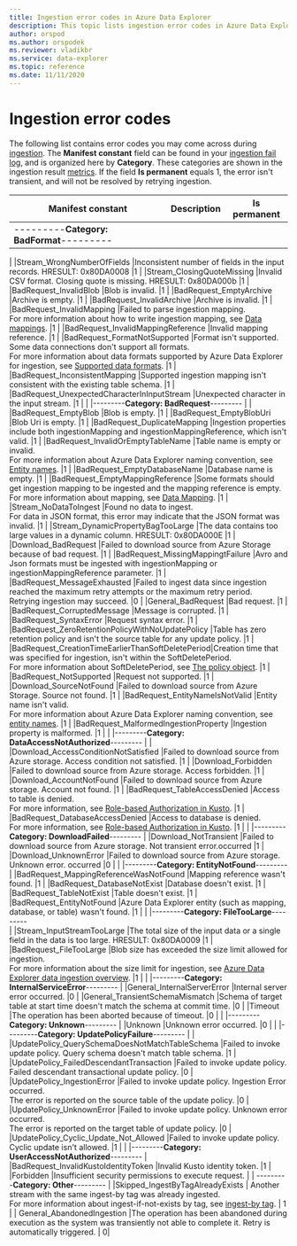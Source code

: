 ```yaml
---
title: Ingestion error codes in Azure Data Explorer
description: This topic lists ingestion error codes in Azure Data Explorer 
author: orspod
ms.author: orspodek
ms.reviewer: vladikbr
ms.service: data-explorer
ms.topic: reference
ms.date: 11/11/2020
---
```

# Ingestion error codes

The following list contains error codes you may come across during [ingestion](ingest-data-overview.md). The **Manifest constant** field can be found in your [ingestion fail log](kusto/management/ingestionfailures.md), and is organized here by **Category**. These categories are shown in the ingestion result [metrics](using-metrics.md). If the field **Is permanent** equals 1, the error isn't transient, and will not be resolved by retrying ingestion.

|Manifest constant                                  |Description                                           |Is permanent|
|---------------------------------------------------|--------------------------|------------|
| ---------**Category: BadFormat**---------                                          |
|
|Stream\_WrongNumberOfFields                        |Inconsistent number of fields in the input records. HRESULT: 0x80DA0008      |1           |
|Stream\_ClosingQuoteMissing                        |Invalid CSV format. Closing quote is missing. HRESULT: 0x80DA000b            |1           |
|BadRequest\_InvalidBlob                            |Blob is invalid.                                                              |1           |
|BadRequest\_EmptyArchive                           |Archive is empty.                                                             |1           |
|BadRequest\_InvalidArchive                         |Archive is invalid.                                                           |1           |
|BadRequest\_InvalidMapping                         |Failed to parse ingestion mapping.<br>For more information about how to write ingestion mapping, see [Data mappings](./kusto/management/mappings.md).   |1           |
|BadRequest\_InvalidMappingReference                |Invalid mapping reference.            |1           |
|BadRequest\_FormatNotSupported                     |Format isn't supported. Some data connections don't support all formats.<br>For more information about data formats supported by Azure Data Explorer for ingestion, see [Supported data formats](ingestion-supported-formats.md). |1           |
|BadRequest\_InconsistentMapping                    |Supported ingestion mapping isn't consistent with the existing table schema. |1           |
|BadRequest\_UnexpectedCharacterInInputStream       |Unexpected character in the input stream.                                     |1           |
|
|---------**Category: BadRequest**--------- |
|                        
|BadRequest\_EmptyBlob                              |Blob is empty.                                                               |1           |
|BadRequest\_EmptyBlobUri                           |Blob Uri is empty.                                                           |1           |
|BadRequest\_DuplicateMapping                       |Ingestion properties include both ingestionMapping and ingestionMappingReference, which isn't valid.              |1           |
|BadRequest\_InvalidOrEmptyTableName                |Table name is empty or invalid.<br>For more information about Azure Data Explorer naming convention, see [Entity names](./kusto/query/schema-entities/entity-names.md).    |1           |
|BadRequest\_EmptyDatabaseName                      |Database name is empty.             |1           |
|BadRequest\_EmptyMappingReference                  |Some formats should get ingestion mapping to be ingested and the mapping reference is empty.<br>For more information about mapping, see [Data Mapping](./kusto/management/mappings.md).        |1           |
|Stream\_NoDataToIngest                             |Found no data to ingest.<br>For data in JSON format, this error may indicate that the JSON format was invalid.        |1           |
|Stream\_DynamicPropertyBagTooLarge                 |The data contains too large values in a dynamic column. HRESULT: 0x80DA000E         |1           |
|Download\_BadRequest                               |Failed to download source from Azure Storage because of bad request.    |1           |
|BadRequest\_MissingMappingtFailure                 |Avro and Json formats must be ingested with ingestionMapping or ingestionMappingReference parameter.         |1           |
|BadRequest\_MessageExhausted                       |Failed to ingest data since ingestion reached the maximum retry attempts or the maximum retry period.<br>Retrying ingestion may succeed.   |0           |
|General\_BadRequest                                |Bad request.            |1           |
|BadRequest\_CorruptedMessage                       |Message is corrupted.    |1           |
|BadRequest\_SyntaxError                            |Request syntax error.     |1           |
|BadRequest\_ZeroRetentionPolicyWithNoUpdatePolicy  |Table has zero retention policy and isn't the source table for any update policy.    |1           |
|BadRequest\_CreationTimeEarlierThanSoftDeletePeriod|Creation time that was specified for ingestion, isn't within the SoftDeletePeriod.<br>For more information about SoftDeletePeriod, see [The policy object](./kusto/management/retentionpolicy.md#the-policy-object).  |1   |
|BadRequest\_NotSupported                           |Request not supported.    |1           |
|Download\_SourceNotFound                           |Failed to download source from Azure Storage. Source not found.       |1       |
|BadRequest\_EntityNameIsNotValid                   |Entity name isn't valid.<br>For more information about Azure Data Explorer naming convention, see [entity names](./kusto/query/schema-entities/entity-names.md).    |1           |
|BadRequest\_MalformedIngestionProperty              |Ingestion property is malformed.    |1           |
|
|---------**Category: DataAccessNotAuthorized**---------                            |
|                                                   
|Download\_AccessConditionNotSatisfied              |Failed to download source from Azure storage. Access condition not satisfied.     |1           |
|Download\_Forbidden                                |Failed to download source from Azure storage. Access forbidden.    |1           |
|Download\_AccountNotFound                          |Failed to download source from Azure storage. Account not found.    |1           |
|BadRequest\_TableAccessDenied                      |Access to table is denied.<br>For more information, see [Role-based Authorization in Kusto](./kusto/management/access-control/role-based-authorization.md).     |1           |
|BadRequest\_DatabaseAccessDenied                   |Access to database is denied.<br>For more information, see [Role-based Authorization in Kusto](./kusto/management/access-control/role-based-authorization.md).                                                                               |1           |
|
|---------**Category: DownloadFailed**--------- 
|
|Download\_NotTransient                             |Failed to download source from Azure storage. Not transient error.occurred                                                                                                                                                                                                                    |1           |
|Download\_UnknownError                             |Failed to download source from Azure storage. Unknown error. occurred                                                                                                                                                                                                                          |0           |
|
|---------**Category: EntityNotFound**---------
|
|BadRequest\_MappingReferenceWasNotFound            |Mapping reference wasn't found.   |1           |
|BadRequest\_DatabaseNotExist                       |Database doesn't exist.          |1           |
|BadRequest\_TableNotExist                          |Table doesn't exist.          |1           |
|BadRequest\_EntityNotFound                         |Azure Data Explorer entity (such as mapping, database, or table) wasn't found.           |1           |
|
|---------**Category: FileTooLarge**---------                                      
|
|Stream\_InputStreamTooLarge                        |The total size of the input data or a single field in the data is too large. HRESULT: 0x80DA0009                 |1           |
|BadRequest\_FileTooLarge                           |Blob size has exceeded the size limit allowed for ingestion.<br>For more information about the size limit for ingestion, see [Azure Data Explorer data ingestion overview](/ingest-data-overview.md#Comparing-ingestion-methods-and-tools). |1           |
|
|---------**Category: InternalServiceError**---------
|
|General\_InternalServerError                       |Internal server error occurred.                     |0           |
|General\_TransientSchemaMismatch                   |Schema of target table at start time doesn't match the schema at commit time.         |0           |
|Timeout                                            |The operation has been aborted because of timeout.     |0           |
|
|---------**Category: Unknown**---------
|
|Unknown                                            |Unknown error occurred.                             |0           |
|
|---------**Category: UpdatePolicyFailure**---------                               |
|
|UpdatePolicy\_QuerySchemaDoesNotMatchTableSchema   |Failed to invoke update policy. Query schema doesn't match table schema.     |1           |
|UpdatePolicy\_FailedDescendantTransaction          |Failed to invoke update policy. Failed descendant transactional update policy.    |0           |
|UpdatePolicy\_IngestionError                       |Failed to invoke update policy. Ingestion Error occurred.<br>The error is reported on the source table of the update policy.     |0           |
|UpdatePolicy\_UnknownError                         |Failed to invoke update policy. Unknown error occurred.<br>The error is reported on the target table of update policy.    |0           |
|UpdatePolicy\_Cyclic\_Update\_Not\_Allowed         |Failed to invoke update policy. Cyclic update isn't allowed.      |1           |
|
|---------**Category: UserAccessNotAuthorized**---------
|                                                   
|BadRequest\_InvalidKustoIdentityToken              |Invalid Kusto identity token.                                                                                 |1           |
|Forbidden                                          |Insufficient security permissions to execute request.
|
| ---------**Category: Other**---------
|
|Skipped_IngestByTagAlreadyExists | Another stream with the same ingest-by tag was already ingested. <br> For more information about ingest-if-not-exists by tag, see [ingest-by tag](./kusto/management/extents-overview.md#ingest-by-extent-tags). |	1 |
| General_AbandonedIngestion |The operation has been abandoned during execution as the system was transiently not able to complete it. Retry is automatically triggered. | 0|
